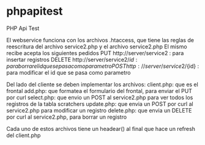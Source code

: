 # phpapitest

PHP Api Test

El webservice funciona con los archivos .htaccess, que tiene las reglas de reescritura del archivo service2.php y el archivo service2.php
El mismo recibe acepta los siguientes pedidos
PUT http://server/service2 : para insertar registros
DELETE http://server/service2/${id} : para borrar el id que se pasa como parametro
POST http://server/service2/${id} : para modificar el id que se pasa como parametro

Del lado del cliente se deben implementar los archivos:
client.php: que es el frontal
add.php: que formatea el formulario del frontal, para enviar el PUT por curl
select.php: que envio un POST al service2.php para ver todos los registros de la tabla scratchers
update.php: que envia un POST por curl al service2.php para modificar un registro
delete.php: que envia un DELETE por curl al service2.php, para borrar un registro

Cada uno de estos archivos tiene un headear() al final que hace un refresh del client.php
